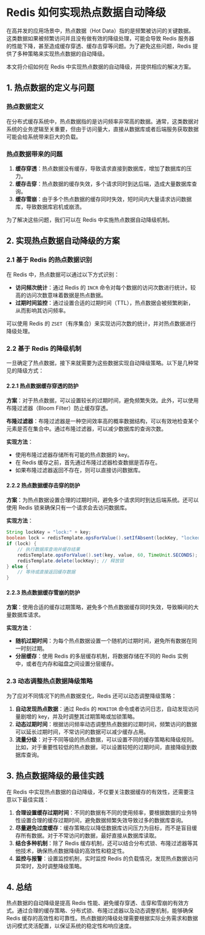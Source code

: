 # Redis 如何实现热点数据自动降级

在高并发的应用场景中，热点数据（Hot Data）指的是频繁被访问的关键数据。这类数据如果被频繁访问并且没有做有效的降级处理，可能会导致 Redis 服务器的性能下降，甚至造成缓存穿透、缓存击穿等问题。为了避免这些问题，Redis 提供了多种策略来实现热点数据的自动降级。

本文将介绍如何在 Redis 中实现热点数据的自动降级，并提供相应的解决方案。

## 1. 热点数据的定义与问题

### 热点数据定义

在分布式缓存系统中，热点数据指的是访问频率非常高的数据。通常，这类数据对系统的业务逻辑至关重要，但由于访问量大，直接从数据库或者后端服务获取数据可能会给系统带来巨大的负载。

### 热点数据带来的问题

1. **缓存穿透**：热点数据没有缓存，导致请求直接到数据库，增加了数据库的压力。
2. **缓存击穿**：热点数据的缓存失效，多个请求同时到达后端，造成大量数据库查询。
3. **缓存雪崩**：由于多个热点数据的缓存同时失效，短时间内大量请求访问数据库，导致数据库宕机或崩溃。

为了解决这些问题，我们可以在 Redis 中实施热点数据自动降级机制。

## 2. 实现热点数据自动降级的方案

### 2.1 基于 Redis 的热点数据识别

在 Redis 中，热点数据可以通过以下方式识别：

- **访问频次统计**：通过 Redis 的 `INCR` 命令对每个数据的访问次数进行统计。较高的访问次数意味着数据是热点数据。
- **过期时间监控**：通过设置合适的过期时间（TTL），热点数据会被频繁刷新，从而影响其访问频率。

可以使用 Redis 的 `ZSET`（有序集合）来实现访问次数的统计，并对热点数据进行降级处理。

### 2.2 基于 Redis 的降级机制

一旦确定了热点数据，接下来就需要为这些数据实现自动降级策略。以下是几种常见的降级方式：

#### 2.2.1 热点数据缓存穿透的防护

**方案**：对于热点数据，可以设置较长的过期时间，避免频繁失效。此外，可以使用布隆过滤器（Bloom Filter）防止缓存穿透。

**布隆过滤器**：布隆过滤器是一种空间效率高的概率数据结构，可以有效地检查某个元素是否在集合中。通过布隆过滤器，可以减少数据库的查询次数。

**实现方法**：
- 使用布隆过滤器存储所有可能的热点数据的 key。
- 在 Redis 缓存之前，首先通过布隆过滤器检查数据是否存在。
- 如果布隆过滤器返回不存在，则可以直接访问数据库。

#### 2.2.2 热点数据缓存击穿的防护

**方案**：为热点数据设置合理的过期时间，避免多个请求同时到达后端系统。还可以使用 Redis 锁来确保只有一个请求会去访问数据库。

**实现方法**：

```java
String lockKey = "lock:" + key;
boolean lock = redisTemplate.opsForValue().setIfAbsent(lockKey, "locked", 10, TimeUnit.SECONDS);
if (lock) {
    // 执行数据库查询并缓存结果
    redisTemplate.opsForValue().set(key, value, 60, TimeUnit.SECONDS);
    redisTemplate.delete(lockKey); // 释放锁
} else {
    // 等待或直接返回缓存数据
}
```

#### 2.2.3 热点数据缓存雪崩的防护

**方案**：使用合适的缓存过期策略，避免多个热点数据缓存同时失效，导致瞬间的大量数据库请求。

**实现方法**：
- **随机过期时间**：为每个热点数据设置一个随机的过期时间，避免所有数据在同一时刻过期。
- **分层缓存**：使用 Redis 的多层缓存机制，将数据存储在不同的 Redis 实例中，或者在内存和磁盘之间设置分层缓存。

### 2.3 动态调整热点数据降级策略

为了应对不同情况下的热点数据变化，Redis 还可以动态调整降级策略：

1. **自动发现热点数据**：通过 Redis 的 `MONITOR` 命令或者访问日志，自动发现访问量剧增的 key，并及时调整其过期策略或加锁策略。
2. **动态过期时间**：根据访问频率动态调整热点数据的过期时间，频繁访问的数据可以延长过期时间，不常访问的数据可以减少缓存占用。
3. **流量分级**：对于不同等级的热点数据，可以设置不同的缓存策略和降级规则。比如，对于重要性较低的热点数据，可以设置较短的过期时间，直接降级到数据库查询。

## 3. 热点数据降级的最佳实践

在 Redis 中实现热点数据的自动降级，不仅要关注数据缓存的有效性，还需要注意以下最佳实践：

1. **合理设置缓存过期时间**：不同的数据有不同的使用频率，要根据数据的业务特性设置合理的缓存过期时间，避免数据频繁失效导致过多的数据库查询。
2. **尽量避免过度缓存**：缓存策略应以降低数据库访问压力为目标，而不是盲目缓存所有数据。对于不常访问的数据，最好直接从数据库读取。
3. **结合多种机制**：除了 Redis 缓存机制，还可以结合分布式锁、布隆过滤器等其他技术，确保热点数据降级的高效性和稳定性。
4. **监控与报警**：设置监控机制，实时监控 Redis 的负载情况，发现热点数据访问异常时，及时调整降级策略。

## 4. 总结

热点数据的自动降级是提高 Redis 性能、避免缓存穿透、击穿和雪崩的有效方式。通过合理的缓存策略、分布式锁、布隆过滤器以及动态调整机制，能够确保 Redis 缓存的高效性和可靠性。热点数据的降级处理需要根据实际业务需求和数据访问模式灵活配置，以保证系统的稳定性和响应速度。

